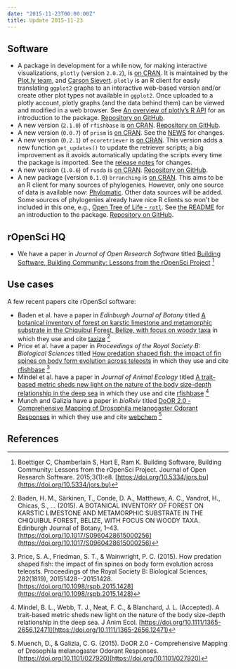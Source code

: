```yaml
---
date: "2015-11-23T00:00:00Z"
title: Update 2015-11-23
---
```


## Software

* A package in development for a while now, for making interactive visualizations, `plotly` (version `2.0.2`), is [on CRAN][plotlycran]. It is maintained by the [Plot.ly team](https://plot.ly/), and [Carson Sievert][carson]. `plotly` is an R client for easily translating `ggplot2` graphs to an interactive web-based version and/or create other plot types not available in `ggplot2`. Once uploaded to a plotly account, plotly graphs (and the data behind them) can be viewed and modified in a web browser. See [An overview of plotly’s R API](https://cdn.rawgit.com/ropensci/plotly/master/vignettes/intro.html) for an introduction to the package. [Repository on GitHub](https://github.com/ropensci/plotly).
* A new version (`2.1.0`) of `rfishbase` is [on CRAN](http://cran.rstudio.com/web/packages/rfishbase). [Repository on GitHub][rfishbase].
* A new version (`0.0.7`) of `prism` is [on CRAN](http://cran.rstudio.com/web/packages/prism). See the [NEWS](https://github.com/ropensci/prism/blob/master/NEWS.md#changes) for changes.
* A new version (`0.2.1`) of `ecoretriever` is [on CRAN](http://cran.rstudio.com/web/packages/ecoretriever). This version adds a new function `get_updates()` to update the retriever scripts; a big improvement as it avoids automatically updating the scripts every time the package is imported. See the [release notes](https://github.com/ropensci/ecoretriever/releases/tag/v0.2.1) for changes.
* A new version (`1.0.6`) of `rusda` is [on CRAN](http://cran.rstudio.com/web/packages/rusda). [Repository on GitHub](https://github.com/ropensci/rusda).
* A new package (version `0.1.0`) `brranching` is [on CRAN](http://cran.rstudio.com/web/packages/brranching). This aims to be an R client for many sources of phylogenies. However, only one source of data is available now: [Phylomatic](http://phylodiversity.net/phylomatic/). Other data sources will be added. Some sources of phylogenies already have nice R clients so won't be included in this one, e.g., [Open Tree of Life - `rotl`](https://github.com/ropensci/rotl). See [the README](https://github.com/ropensci/brranching#brranching) for an introduction to the package. [Repository on GitHub](https://github.com/ropensci/brranching).

## rOpenSci HQ

* We have a paper in _Journal of Open Research Software_ titled [Building Software, Building Community: Lessons from the rOpenSci Project][jors] [^1]

## Use cases

A few recent papers cite rOpenSci software:

* Baden et al. have a paper in _Edinburgh Journal of Botany_ titled [A botanical inventory of forest on karstic limestone and metamorphic substrate in the Chiquibul Forest, Belize, with focus on woody taxa][baden] in which they use and cite [taxize][taxize] [^2]
* Price et al. have a paper in _Proceedings of the Royal Society B: Biological Sciences_ titled [How predation shaped fish: the impact of fin spines on body form evolution across teleosts][price] in which they use and cite [rfishbase][rfishbase] [^3]
* Mindel et al. have a paper in _Journal of Animal Ecology_ titled [A trait-based metric sheds new light on the nature of the body size-depth relationship in the deep sea][mindel] in which they use and cite [rfishbase][rfishbase] [^4]
* Munch and Galizia have a paper in _bioRxiv_ titled [DoOR 2.0 - Comprehensive Mapping of Drosophila melanogaster Odorant Responses][munch] in which they use and cite [webchem][webchem] [^5]

[carson]: https://github.com/cpsievert
[plotlycran]: https://cran.rstudio.com/web/packages/plotly/
[baden]: https://doi.org/10.1017/S0960428615000256
[taxize]: https://github.com/ropensci/taxize
[rfishbase]: https://github.com/ropensci/rfishbase
[price]: https://doi.org/10.1098/rspb.2015.1428
[mindel]: https://doi.org/10.1111/1365-2656.12471
[munch]: https://doi.org/10.1101/027920
[webchem]: https://github.com/ropensci/webchem
[jors]:  https://doi.org/10.5334/jors.bu

## References

[^1]: Boettiger C, Chamberlain S, Hart E, Ram K. Building Software, Building Community: Lessons from the rOpenSci Project. Journal of Open Research Software. 2015;3(1):e8. [https://doi.org/10.5334/jors.bu](https://doi.org/10.5334/jors.bu)
[^2]: Baden, H. M., Särkinen, T., Conde, D. A., Matthews, A. C., Vandrot, H., Chicas, S., ... (2015). A BOTANICAL INVENTORY OF FOREST ON KARSTIC LIMESTONE AND METAMORPHIC SUBSTRATE IN THE CHIQUIBUL FOREST, BELIZE, WITH FOCUS ON WOODY TAXA. Edinburgh Journal of Botany, 1–43. [https://doi.org/10.1017/S0960428615000256](https://doi.org/10.1017/S0960428615000256)
[^3]: Price, S. A., Friedman, S. T., & Wainwright, P. C. (2015). How predation shaped fish: the impact of fin spines on body form evolution across teleosts. Proceedings of the Royal Society B: Biological Sciences, 282(1819), 20151428--20151428. [https://doi.org/10.1098/rspb.2015.1428](https://doi.org/10.1098/rspb.2015.1428)
[^4]: Mindel, B. L., Webb, T. J., Neat, F. C., & Blanchard, J. L. (Accepted). A trait-based metric sheds new light on the nature of the body size-depth relationship in the deep sea. J Anim Ecol. [https://doi.org/10.1111/1365-2656.12471](https://doi.org/10.1111/1365-2656.12471)
[^5]: Muench, D., & Galizia, C. G. (2015). DoOR 2.0 - Comprehensive Mapping of Drosophila melanogaster Odorant Responses. [https://doi.org/10.1101/027920](https://doi.org/10.1101/027920)
